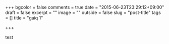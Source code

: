 +++
bgcolor = false
comments = true
date = "2015-06-23T23:29:12+09:00"
draft = false
excerpt = ""
image = ""
outside = false
slug = "post-title"
tags = []
title = "gaiq 1"

+++

test